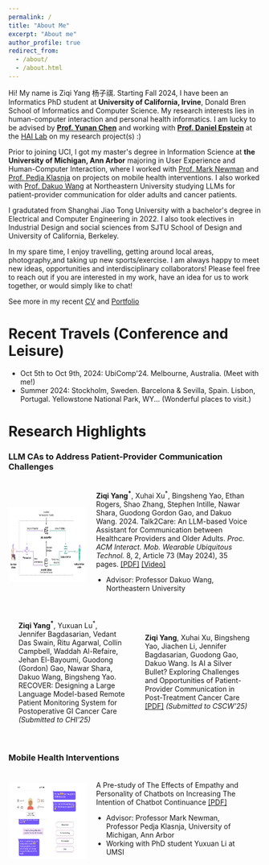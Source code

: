 ```yaml
---
permalink: /
title: "About Me"
excerpt: "About me"
author_profile: true
redirect_from: 
  - /about/
  - /about.html
---
```


Hi! My name is Ziqi Yang 杨子祺. 
Starting Fall 2024, I have been an Informatics PhD student at **University of California, Irvine**, Donald Bren School of Informatics and Computer Science. My research interests lies in human-computer interaction and personal health informatics. I am lucky to be advised by [**Prof. Yunan Chen**](https://www.informatics.uci.edu/explore/faculty-profiles/yunan-chen/) and working with [**Prof. Daniel Epstein**](https://depstein.net/) at the [HAI Lab](https://hai.ics.uci.edu/) on my research project(s) :)

Prior to joining UCI, I got my master's degree in Information Science at **the University of Michigan, Ann Arbor** majoring in User Experience and Human-Computer Interaction, where I worked with [Prof. Mark Newman](https://mwnewman.people.si.umich.edu/) and [Prof. Pedja Klasnja](https://www.pedjaklasnja.com/) on projects on mobile health interventions. I also worked with [Prof. Dakuo Wang](https://www.dakuowang.com/) at Northeastern University studying LLMs for patient-provider communication for older adults and cancer patients.

I gradutated from Shanghai Jiao Tong University with a bachelor's degree in Electrical and Computer Engineering in 2022. I also took electives in Industrial Design and social sciences from SJTU School of Design and University of California, Berkeley. 

In my spare time, I enjoy travelling, getting around local areas, photography,and taking up new sports/exercise. I am always happy to meet new ideas, opportunities and interdisciplinary collaborators! Please feel free to reach out if you are interested in my work, have an idea for us to work together, or would simply like to chat!

See more in my recent [CV](https://github.com/EugeniaYang/Ziqi-Yang-CV/blob/13a5c12c70548da422513be155b8888011046d06/Ziqi_Yang_CV.pdf)
and [Portfolio](https://ziqis-portfolio.webflow.io/)

# Recent Travels (Conference and Leisure)
- Oct 5th to Oct 9th, 2024: UbiComp'24. Melbourne, Australia. (Meet with me!)
- Summer 2024: Stockholm, Sweden. Barcelona & Sevilla, Spain. Lisbon, Portugal. Yellowstone National Park, WY... (Wonderful places to visit.)

# Research Highlights

### LLM CAs to Address Patient-Provider Communication Challenges

<div>
  <div style="display: flex; align-items: center;">
    <div style="flex: 1; float: center;">
      <img src="assets/../../assets/project_thumbnails/talk2care.png" height="150" />
    </div>
    <div style="flex: 2; padding: 20px;">
      <p style="margin-top: 0;">
      <strong>Ziqi Yang<sup>*</sup></strong>, Xuhai Xu<sup>*</sup>, Bingsheng Yao, Ethan Rogers, Shao Zhang, Stephen Intille, Nawar Shara, Guodong Gordon Gao, and Dakuo Wang. 2024. Talk2Care: An LLM-based Voice Assistant for Communication between Healthcare Providers and Older Adults. <em>Proc. ACM Interact. Mob. Wearable Ubiquitous Technol.</em> 8, 2, Article 73 (May 2024), 35 pages. 
        <a href="https://doi.org/10.1145/3659625">[PDF]</a>
        <a href="https://youtu.be/fMMDN7gZGjs">[Video]</a>
    </p>
    <ul style="list-style: disc; padding-left: 20px;">
        <li>Advisor: Professor Dakuo Wang, Northeastern University</li>
      </ul>
    </div>
  </div>

<div style="display: flex; align-items: center;">
    <div style="flex: 2; padding: 20px;">
      <p style="margin-top: 0;">
      <strong>Ziqi Yang<sup>*</sup></strong>, Yuxuan Lu<sup>*</sup>, Jennifer Bagdasarian, Vedant Das Swain, Ritu Agarwal, Collin Campbell, Waddah Al-Refaire, Jehan El-Bayoumi, Guodong (Gordon) Gao, Nawar Shara, Dakuo Wang, Bingsheng Yao. RECOVER: Designing a Large Language Model-based Remote Patient Monitoring System for Postoperative GI Cancer Care <em>(Submitted to CHI'25)</em>
    </p>
    </div>
        <div style="flex: 2; padding: 20px;">
      <p style="margin-top: 0;"><strong>Ziqi Yang</strong>, Xuhai Xu, Bingsheng Yao, Jiachen Li, Jennifer Bagdasarian, Guodong Gao, Dakuo Wang.
      Is AI a Silver Bullet? Exploring Challenges and Opportunities of Patient-Provider Communication in Post-Treatment Cancer Care
      <a href="https://arxiv.org/abs/2404.13409">[PDF]</a>
      <em>(Submitted to CSCW’25)</em>
      </p>
    </div>
  </div>
</div>

### Mobile Health Interventions
<div>
<div style="display: flex; align-items: center;">
  </div>

  <div style="display: flex; align-items: center;">
    <div style="flex: 1; float: center;">
      <img src="assets/../../assets/project_thumbnails/chatbot_study.png" height="150" />
    </div>
    <div style="flex: 2; padding: 20px;">
      <p style="margin-top: 0;">A Pre-study of The Effects of Empathy and Personality of Chatbots on Increasing The Intention of Chatbot Continuance
        <a href="https://drive.google.com/file/d/1R8OSR61UOyUseOvf2t_uAYz-JDCtbojh/view?usp=drive_link">[PDF]</a>
    </p>
      <ul style="list-style: disc; padding-left: 20px;">
        <li>Advisor: Professor Mark Newman, Professor Pedja Klasnja, University of Michigan, Ann Arbor</li>
        <li>Working with PhD student Yuxuan Li at UMSI</li>
      </ul>
    </div>
  </div>

</div>
<!-- See my research projects here -->

<!-- Facebook for People with Dementia - Critique and Redesign
- Accessibility / Older Adults / Interaction Design
- Supervisor: Dr. Robin Brewer, University of Michigan, Ann Arbor
- [Project Paper](https://drive.google.com/file/d/1yKaZgQ0l5ZG7jOVQh-FoweCtiBrTROZ9/view?usp=share_link)

Bilibili/Cake-Making: An Online Community Analysis
- Social Computing / Online Communities
- Supervisor: Dr. Nazanin Andalibi, University of Michigan, Ann Arbor
- [Project Report](https://drive.google.com/file/d/1yKaZgQ0l5ZG7jOVQh-FoweCtiBrTROZ9/view?usp=share_link)  -->


<!-- # UX Research and Design --> 

<!-- I was/am previously 
- a UX designer intern at Microsoft(C+AI) and 
- product manager intern at eBay (Data Infrastructure) and Red 小红书. 

I researched the needs and pain points for professionals such as supply chain managers, data engineers, as well as vast number of consumers on social media. I aimed to design and develop products and promotes working efficiency or content quality and addresses affordance with the help of algorithms.
-->


<!-- {% comment %} 
# Skills and Interests


I like photography, travelling, and (recently) gardening. Chat with me if you are interested!

{% endcomment %} -->
